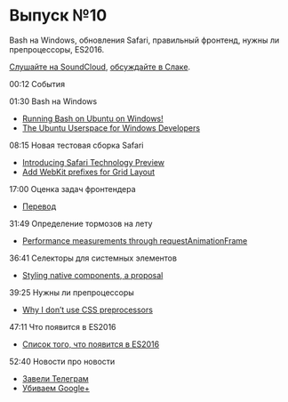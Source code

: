 # Выпуск №10

Bash на Windows, обновления Safari, правильный фронтенд, нужны ли препроцессоры, ES2016.

[Слушайте на SoundCloud](https://soundcloud.com/web-standards/episode-10), [обсуждайте в Слаке](https://web-standards.slack.com/messages/podcast/).

00:12 События

01:30 Bash на Windows

- [Running Bash on Ubuntu on Windows!](https://channel9.msdn.com/Events/Build/2016/P488)
- [The Ubuntu Userspace for Windows Developers](http://blog.dustinkirkland.com/2016/03/ubuntu-on-windows.html)

08:15 Новая тестовая сборка Safari

- [Introducing Safari Technology Preview](https://webkit.org/blog/6017/introducing-safari-technology-preview/)
- [Add WebKit prefixes for Grid Layout](https://github.com/postcss/autoprefixer/issues/633)

17:00 Оценка задач фронтендера

- [Перевод](http://frontender.info/estimating-a-front-end-web-dev-job/)

31:49 Определение тормозов на лету

- [Performance measurements through requestAnimationFrame](http://www.quirksmode.org/blog/archives/2016/03/rafp_a_proposal.html)

36:41 Селекторы для системных элементов

- [Styling native components, a proposal](https://lists.w3.org/Archives/Public/www-style/2016Mar/0310.html)

39:25 Нужны ли препроцессоры

- [Why I don’t use CSS preprocessors](http://www.456bereastreet.com/archive/201603/why_i_dont_use_css_preprocessors/)

47:11 Что появится в ES2016

- [Список того, что появится в ES2016](http://frontender.info/ecmascript-2016/)

52:40 Новости про новости

- [Завели Телеграм](https://telegram.me/webstandards_ru)
- [Убиваем Google+](https://plus.google.com/+Web-standardsRu/posts)
